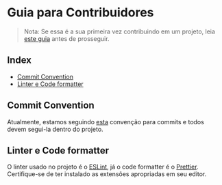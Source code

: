 # Guia para Contribuidores

> Nota: Se essa é a sua primeira vez contribuindo em um projeto, leia [este guia](https://github.com/Coding-in-community/.github/blob/master/FIRST_CONTRIBUTION.pt.md) antes de prosseguir.

## Index

- [Commit Convention](#commit-convention)
- [Linter e Code formatter](#linter-e-code-formatter)

## Commit Convention

Atualmente, estamos seguindo [esta](https://devbrotherhood.github.io/cmc/) convenção para commits e todos devem segui-la dentro do projeto.

## Linter e Code formatter

O linter usado no projeto é o [ESLint](https://eslint.org/), já o code formatter é o [Prettier](https://prettier.io/). Certifique-se de ter instalado as extensões apropriadas em seu editor.
